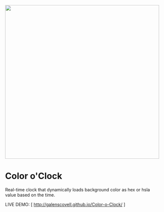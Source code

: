 <img src='http://galenscovell.github.io/css/pics/coloroclock.png' width=500px />

Color o'Clock
=======

Real-time clock that dynamically loads background color as hex or hsla value based on the time.

LIVE DEMO: [ http://galenscovell.github.io/Color-o-Clock/ ]
